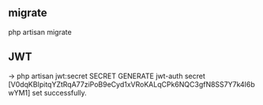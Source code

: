 ## migrate
php artisan migrate

## JWT
-> php artisan jwt:secret
SECRET GENERATE jwt-auth secret [V0dqKBIpitqYZtRqA77ziPoB9eCyd1xVRoKALqCPk6NQC3gfN8SS7Y7k4I6bwYM1] set successfully.